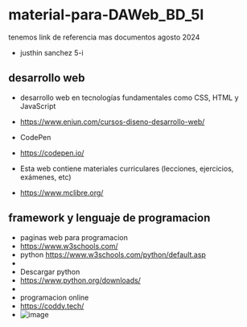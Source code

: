 # material-para-DAWeb_BD_5I
tenemos link de referencia mas documentos agosto 2024
- justhin sanchez 5-i
## desarrollo web
- desarrollo web en tecnologías fundamentales como CSS, HTML y JavaScript
- https://www.eniun.com/cursos-diseno-desarrollo-web/

- CodePen
- https://codepen.io/

- Esta web contiene materiales curriculares (lecciones, ejercicios, exámenes, etc)
- https://www.mclibre.org/
 
## framework y lenguaje de programacion
- paginas web para programacion
- https://www.w3schools.com/
- python https://www.w3schools.com/python/default.asp
- 
- Descargar python
- https://www.python.org/downloads/
- 
- programacion online
- https://coddy.tech/
- ![image](https://github.com/user-attachments/assets/b0932c04-b9b3-4928-b987-d1d549aa43c2)

